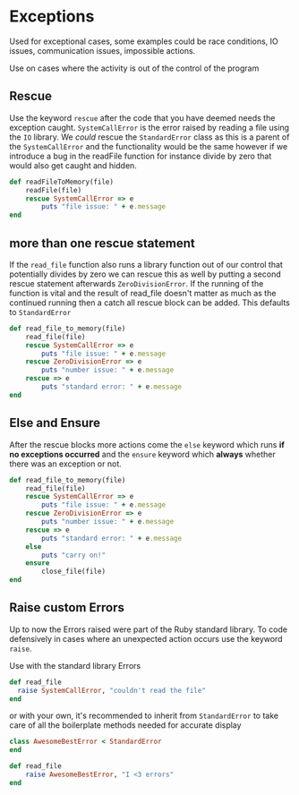 # Exceptions

Used for exceptional cases, some examples could be race conditions, IO issues, communication issues, impossible actions.

Use on cases where the activity is out of the control of the program

## Rescue

Use the keyword `rescue` after the code that you have deemed needs the exception caught.  `SystemCallError` is the error raised by reading a file using the `IO` library.  We *could* rescue the `StandardError` class as this is a parent of the `SystemCallError` and the functionality would be the same however if we introduce a bug in the readFile function for instance divide by zero that would also get caught and hidden.

```ruby
def readFileToMemory(file)
    readFile(file)
    rescue SystemCallError => e
        puts "file issue: " + e.message
end
```

## more than one rescue statement

If the `read_file` function also runs a library function out of our control that potentially divides by zero we can rescue this as well by putting a second rescue statement afterwards `ZeroDivisionError`.  If the running of the function is vital and the result of read_file doesn't matter as much as the continued running then a catch all rescue block can be added.  This defaults to `StandardError`

```ruby
def read_file_to_memory(file)
    read_file(file)
    rescue SystemCallError => e
        puts "file issue: " + e.message
    rescue ZeroDivisionError => e
        puts "number issue: " + e.message
    rescue => e
        puts "standard error: " + e.message
end
```

## Else and Ensure

After the rescue blocks more actions come  the `else` keyword which runs **if no exceptions occurred** and the `ensure` keyword which **always** whether there was an exception or not.

```ruby
def read_file_to_memory(file)
    read_file(file)
    rescue SystemCallError => e
        puts "file issue: " + e.message
    rescue ZeroDivisionError => e
        puts "number issue: " + e.message
    rescue => e
        puts "standard error: " + e.message
    else 
        puts "carry on!"
    ensure
        close_file(file)
end
```

## Raise custom Errors

Up to now the Errors raised were part of the Ruby standard library.  To code defensively in cases where an unexpected action occurs use the keyword `raise`.

Use with the standard library Errors

```ruby
def read_file
  raise SystemCallError, "couldn't read the file"
end
```

or with your own, it's recommended to inherit from `StandardError` to take care of all the boilerplate methods needed for accurate display

```ruby
class AwesomeBestError < StandardError
end

def read_file
    raise AwesomeBestError, "I <3 errors"
end
```